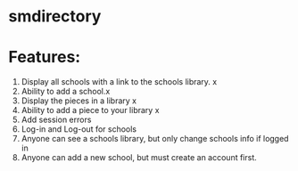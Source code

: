 # smdirectory

# Features:
1. Display all schools with a link to the schools library. x
2. Ability to add a school.x
3. Display the pieces in a library x
3. Ability to add a piece to your library x
4. Add session errors
4. Log-in and Log-out for schools
5. Anyone can see a schools library, but only change schools info if logged in
6. Anyone can add a new school, but must create an account first.
